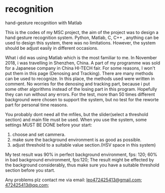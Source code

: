 # recognition
hand-gesture recognition with Matlab

This is the codes of my MSC project, the aim of the project was to design a hand gesture recognition system.
Python, Matlab, C, C++ , anything can be used to design this system, there was no limitations. However, the system should be adjust easily in different occasions.

What i did was using Matlab which is the most familiar to me.
In November 2018, i was travelling in Shenzhen, China. A part of my programme was sold for a Japanese company in China HI-TECH fair. For some reasons, I won't put them in this page (Denosing and Tracking). There are many methods can be used to recognize. In this place, the methods used were written in comment. No worries for the denosing and tracking part, because i put some other algorithms instead of the losing part in this program. Hopefully they can run without any errors. For the test, more than 50 times different background were chosen to support the system, but no test for the reworte part for personal time reasons.

You probably dont need all the mfiles, but the slider(select a threshold section) and main file must be used.
When you use the system, some settings MUST BE DONE before your start:
1. choose and set cammera.
2. make sure the background environment is as good as possible.
3. adjust threshold to a suitable value section.(HSV space in this system)

My test result was 90% in perfect background environment, fps: 120;
                   60% in bad background environment, fps:120;
                   The result might be effected by the background considerably, thus make sure you have a suitable threshold section before you start.

Any problems plz contact me via email: leo472425413@gmail.com;
                                       472425413@qq.com;
                                       
